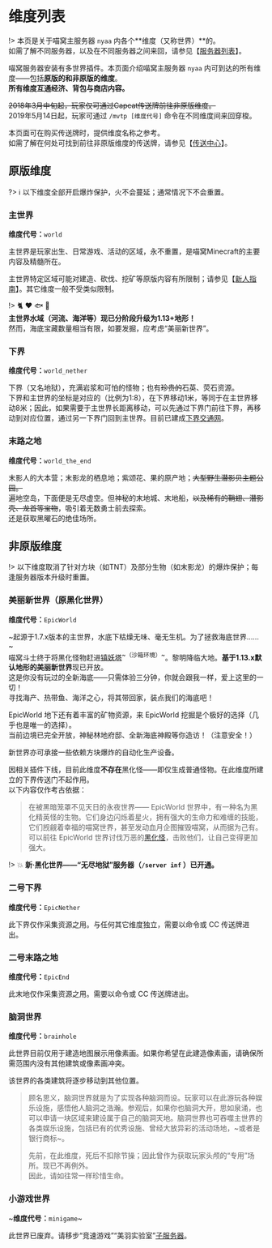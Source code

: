 # 维度列表

!> 本页是关于喵窝主服务器 `nyaa` 内各个**维度（又称世界）**的。  
如需了解不同服务器，以及在不同服务器之间来回，请参见【[服务器列表](wiki/server-network.md)】。

喵窝服务器安装有多世界插件。本页面介绍喵窝主服务器 `nyaa` 内可到达的所有维度——包括**原版的和非原版的维度**。  
**所有维度互通经济、背包与商店内容。**

~~2018年3月中旬起，玩家仅可通过Capcat传送牌前往非原版维度。~~  
2019年5月14日起，玩家可通过 `/mvtp [维度代号]` 命令在不同维度间来回穿梭。

本页面可在购买传送牌时，提供维度名称之参考。  
如需了解在何处可找到前往非原版维度的传送牌，请参见【[传送中心](nyaa/projects/teleport-center)】。

## 原版维度

?> :information_source: 以下维度全部开启爆炸保护，火不会蔓延；通常情况下不会重置。

### 主世界

**维度代号：**`world`

主世界是玩家出生、日常游戏、活动的区域，永不重置，是喵窝Minecraft的主要内容及精髓所在。

主世界特定区域可能对建造、砍伐、挖矿等原版内容有所限制；请参见【[新人指南](nyaa/beginners-guide.md)】。其它维度一般不受类似限制。

!> :cat2: :heart: :fish: :whale:  
**主世界水域（河流、海洋等）现已分阶段升级为1.13+地形！**  
然而，海底宝藏数量相当有限，如要发掘，应考虑“美丽新世界”。

### 下界

**维度代号：**`world_nether`

下界（又名地狱），充满岩浆和可怕的怪物；也有~~珍贵的~~石英、荧石资源。  
下界和主世界的坐标是对应的（比例为1:8），在下界移动1米，等同于在主世界移动8米；因此，如果需要于主世界长距离移动，可以先通过下界门前往下界，再移动到对应位置，通过另一下界门回到主世界。目前已建成[下界交通网](nyaa/projects/nether-traffic.md)。

### 末路之地

**维度代号：**`world_the_end`

末影人的大本营；末影龙的栖息地；紫颂花、果的原产地；~~大型野生潜影贝主题公园。~~  
遍地空岛，下面便是无尽虚空。但神秘的末地城、末地船，~~以及稀有的鞘翅、潜影壳、龙首等宝物~~，吸引着无数勇士前去探索。  
还是获取黑曜石的绝佳场所。

## 非原版维度

!> 以下维度取消了针对方块（如TNT）及部分生物（如末影龙）的爆炸保护；每逢服务器版本升级时重置。

### 美丽新世界（原黑化世界）

**维度代号：**`EpicWorld`

~起源于1.7.x版本的主世界，水底下枯燥无味、毫无生机。为了拯救海底世界……~  
喵窝斗士终于将黑化怪物赶进[镇妖塔](wiki/server-network?id=infinite-infernal-world "无尽地狱服务器")<sup>~（沙箱环境）~</sup>。黎明降临大地。**基于1.13.x默认地形的美丽新世界**现已开放。    
这是你没有玩过的全新海底——只需体验三分钟，你就会跟我一样，爱上这里的一切！  
寻找海产、热带鱼、海洋之心，将其带回家，装点我们的海底吧！

EpicWorld 地下还有着丰富的矿物资源，来 EpicWorld 挖掘是个极好的选择（几乎也是唯一的选择）。  
当前边境已完全开放，神秘林地府邸、全新海底神殿等你造访！（注意安全！）

新世界亦可承接一些依赖方块爆炸的自动化生产设备。

因相关插件下线，目前此维度**不存在**黑化怪——即仅生成普通怪物。在此维度所建立的下界传送门不起作用。  
以下内容仅作考古依据：

> 在被黑暗笼罩不见天日的永夜世界—— EpicWorld 世界中，有一种名为黑化精英怪的生物。它们身边闪烁着星火，拥有强大的生命力和难缠的技能，它们觊觎着幸福的喵窝世界，甚至发动血月企图摧毁喵窝，从而据为己有。  
> 可以前往 EpicWorld 世界讨伐万恶的[黑化怪](inf/mobs.md "黑化怪物")，击败他们，让自己变得更加强大。

!> :boom: **新·黑化世界——“无尽地狱”服务器（`/server inf` ）已开通。**

### 二号下界

**维度代号：**`EpicNether`

此下界仅作采集资源之用。与任何其它维度独立，需要以命令或 CC 传送牌进出。

### 二号末路之地

**维度代号：**`EpicEnd`

此末地仅作采集资源之用。需要以命令或 CC 传送牌进出。

### 脑洞世界

**维度代号：**`brainhole`

此世界目前仅用于建造地图展示用像素画。如果你希望在此建造像素画，请确保所需范围内没有其他建筑或像素画冲突。

该世界的各类建筑将逐步移动到其他位置。

> 顾名思义，脑洞世界就是为了实现各种脑洞而设。玩家可以在此游玩各种娱乐设施，感悟他人脑洞之浩瀚。参观后，如果你也脑洞大开，思如泉涌，也可以申请一块区域来建设属于自己的脑洞天地。脑洞世界也可吞噬主世界的各类娱乐设施，包括已有的优秀设施、曾经大放异彩的活动场地，~或者是银行商标~。
>
> 先前，在此维度，死后不扣除节操；因此曾作为获取玩家头颅的“专用”场所。现已不再例外。  
因此，请如往常一样珍惜生命。

### 小游戏世界

~**维度代号：**`minigame`~

此世界已废弃。请移步“竞速游戏”“美羽实验室”[子服务器](wiki/server-network.md)。
